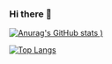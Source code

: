 ### Hi there 👋

[![Anurag's GitHub stats](https://github-readme-stats.vercel.app/api?username=BogdanBon&count_private=true&show_icons=true&theme=dracula)
)](https://github.com/anuraghazra/github-readme-stats)

[![Top Langs](https://github-readme-stats.vercel.app/api/top-langs/?username=BogdanBon&theme=dracula&layout=compact)](https://github.com/anuraghazra/github-readme-stats)
